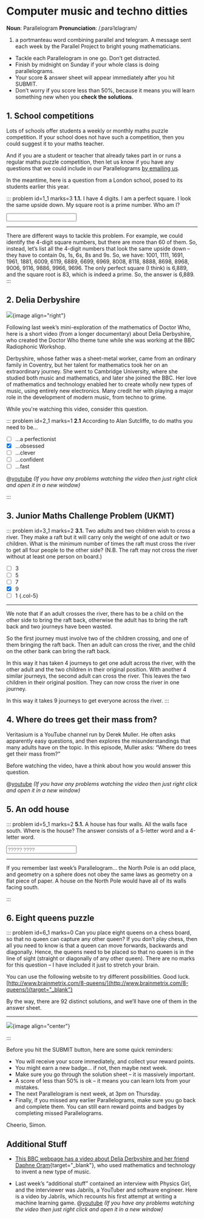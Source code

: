 # Computer music and techno ditties

<div class="dictionary">

__Noun__: Parallelogram
__Pronunciation__: /ˌparəˈlɛləɡram/

1. a portmanteau word combining parallel and telegram. A message sent each
week by the Parallel Project to bright young mathematicians.

</div>

*	Tackle each Parallelogram in one go. Don’t get distracted.
*	Finish by midnight on Sunday if your whole class is doing parallelograms.
*	Your score & answer sheet will appear immediately after you hit SUBMIT.
*	Don’t worry if you score less than 50%, because it means you will learn something new when you __check the solutions__.


## 1.	School competitions

Lots of schools offer students a weekly or monthly maths puzzle competition. If your school does not have such a competition, then you could suggest it to your maths teacher.

And if you are a student or teacher that already takes part in or runs a regular maths puzzle competition, then let us know if you have any questions that we could include in our Parallelograms [by emailing us](mailto:contact@parallel.org.uk).

In the meantime, here is a question from a London school, posed to its students earlier this year.

::: problem id=1_1 marks=3
__1.1.__ I have 4 digits. I am a perfect square. I look the same upside down. My square root is a prime number. Who am I?

<input solution="6889"/>  

---

There are different ways to tackle this problem. For example, we could identify the 4-digit square numbers, but there are more than 60 of them. So, instead, let’s list all the 4-digit numbers that look the same upside down – they have to contain 0s, 1s, 6s, 8s and 9s. So, we have: 1001, 1111, 1691, 1961, 1881, 6009, 6119, 6889, 6699, 6969, 8008, 8118, 8888, 8698, 8968, 9006, 9116, 9886, 9966, 9696. The only perfect square (I think) is 6,889, and the square root is 83, which is indeed a prime. So, the answer is 6,889.
:::


## 2. Delia Derbyshire

![](/resources/8-21-computer-music/2-delia-derbyshire.jpg){image align="right"}

Following last week’s mini-exploration of the mathematics of Doctor Who, here is a short video (from a longer documentary) about Delia Derbyshire, who created the Doctor Who theme tune while she was working at the BBC Radiophonic Workshop.

Derbyshire, whose father was a sheet-metal worker, came from an ordinary family in Coventry, but her talent for mathematics took her on an extraordinary journey. She went to Cambridge University, where she studied both music and mathematics, and later she joined the BBC. Her love of mathematics and technology enabled her to create wholly new types of music, using entirely new electronics. Many credit her with playing a major role in the development of modern music, from techno to grime.

While you're watching this video, consider this question.

::: problem id=2_1 marks=1
__2.1__ According to Alan Sutcliffe, to do maths you need to be...

* [ ] ...a perfectionist
* [x] ...obsessed
* [ ] ...clever
* [ ] ...confident
* [ ] ...fast

@[youtube](nXnmSgaeGAI?start=667&end=765&rel=0) _(If you have any problems watching the video then just right click and open it in a new window)_

:::


## 3. Junior Maths Challenge Problem (UKMT)
<!--- 2011 (24) --->

::: problem id=3_1 marks=2
__3.1.__ Two adults and two children wish to cross a river. They make a raft but it will carry only the weight of one adult or two children. What is the minimum number of times the raft must cross the river to get all four people to the other side? (N.B. The raft may not cross the river without at least one person on board.)

* [ ] 3
* [ ] 5
* [ ] 7
* [x] 9
* [ ] 1
{.col-5}

---

We note that if an adult crosses the river, there has to be a child on the other side to bring the raft back, otherwise the adult has to bring the raft back and two journeys have been wasted.

So the first journey must involve two of the children crossing, and one of them bringing the raft back. Then an adult can cross the river, and the child on the other bank can bring the raft back.

In this way it has taken 4 journeys to get one adult across the river, with the other adult and the two children in their original position. With another 4 similar journeys, the second adult can
cross the river. This leaves the two children in their original position. They can now cross the river in one journey.

In this way it takes 9 journeys to get everyone across the river.
:::


## 4. Where do trees get their mass from?

Veritasium is a YouTube channel run by Derek Muller. He often asks apparently easy questions, and then explores the misunderstandings that many adults have on the topic. In this episode, Muller asks: “Where do trees get their mass from?”

Before watching the video, have a think about how you would answer this question.

@[youtube](2KZb2_vcNTg?rel=0) _(If you have any problems watching the video then just right click and open it in a new window)_


## 5. An odd house

::: problem id=5_1 marks=2
__5.1.__ A house has four walls. All the walls face south. Where is the house? The answer consists of a 5-letter word and a 4-letter word.

<input type="text" solution="North Pole" placeholder="????? ????"/>  

---

If you remember last week’s Parallelogram... the North Pole is an odd place, and geometry on a sphere does not obey the same laws as geometry on a flat piece of paper. A house on the North Pole would have all of its walls facing south.

:::


## 6. Eight queens puzzle

::: problem id=6_1 marks=0
Can you place eight queens on a chess board, so that no queen can capture any other queen? If you don’t play chess, then all you need to know is that a queen can move forwards, backwards and diagonally. Hence, the queens need to be placed so that no queen is in the line of sight (straight or diagonally of any other queen). There are no marks for this question – I have included it just to stretch your brain.  

You can use the following website to try different possibilities. Good luck.
[http://www.brainmetrix.com/8-queens/](http://www.brainmetrix.com/8-queens/){target="_blank"}

By the way, there are 92 distinct solutions, and we’ll have one of them in the answer sheet.

---

![](/resources/8-21-computer-music/6-eight-queens.png){image align="center"}

:::



Before you hit the SUBMIT button, here are some quick reminders:

*	You will receive your score immediately, and collect your reward points.
*	You might earn a new badge... if not, then maybe next week.
*	Make sure you go through the solution sheet – it is massively important.
*	A score of less than 50% is ok – it means you can learn lots from your mistakes.
*	The next Parallelogram is next week, at 3pm on Thursday.
*	Finally, if you missed any earlier Parallelograms, make sure you go back and complete them. You can still earn reward points and badges by completing missed Parallelograms.

Cheerio,
Simon.


## Additional Stuff

* [This BBC webpage has a video about Delia Derbyshire and her friend Daphne Oram](https://www.bbc.com/ideas/videos/house-techno-grime-did-they-start-with-these-women/p05tdppj?playlist=unsung-heroines){target="_blank"}, who used mathematics and technology to invent a new type of music.  

* Last week’s “additional stuff” contained an interview with Physics Girl, and the interviewer was Jabrils, a YouTuber and software engineer. Here is a video by Jabrils, which recounts his first attempt at writing a machine learning game.
@[youtube](ZX2Hyu5WoFg?rel=0) _(If you have any problems watching the video then just right click and open it in a new window)_
